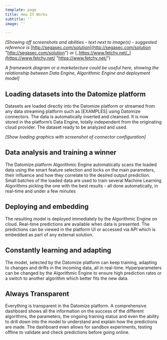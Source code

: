 ```yaml
---
template: page
title: How It Works
subtitle: ''
image: ''

---
```

_\[Showing off screenshots and abilities - text next to image(s) - suggested reference is_ [http://segasec.com/solution](http://segasec.com/solution "http://segasec.com/solution") _or_ [_https://www.fetchy.net/_](https://www.fetchy.net/ "https://www.fetchy.net/")

_A framework diagram or a marketecture could be useful here, showing the relationship between Data Engine, Algorithmic Engine and deployment model\]_

## Loading datasets into the Datomize platform

Datasets are loaded directly into the Datomize platform or streamed from any data streaming platform such as \[EXAMPLES\] using Datomize connectors. The data is automatically inserted and cleansed. It is now stored in the platform’s Data Engine, totally independent from the originating cloud provider. The dataset ready to be analyzed and used.

_\[Show loading graphics with screenshot of connector configuration\]_

## Data analysis and training a winner

The Datomize platform Algorithmic Engine automatically scans the loaded data using the smart feature selection and locks on the main parameters, their influence and how they correlate to the desired output prediction. Small batches of the loaded data are used to train several Machine Learning Algorithms picking the one with the best results - all done automatically, in real-time and under a few minutes

## Deploying and embedding

The resulting model is deployed immediately by the Algorithmic Engine on cloud. Real-time predictions are available when data is presented. The predictions can be viewed in the platform UI or accessed via API which is embedded as part of any external solution.

## Constantly learning and adapting

The model, selected by the Datomize platform can keep training, adapting to changes and drifts in the incoming data, all in real-time. Hyperparameters can be changed by the Algorithmic Engine to ensure high prediction rates or a switch to another algorithm which better fits the new data.

## Always Transparent

Everything is transparent in the Datomize platform. A comprehensive dashboard shows all the information on the success of the different algorithms, the parameters, the ongoing training status and even the ability to drill down into the model to understand and explain how the predictions are made. The dashboard even allows for sandbox experiments, testing offline to validate and check predictions before going online.